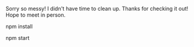 Sorry so messy! I didn't have time to clean up. Thanks for checking it out! Hope to meet in person.

npm install

npm start
